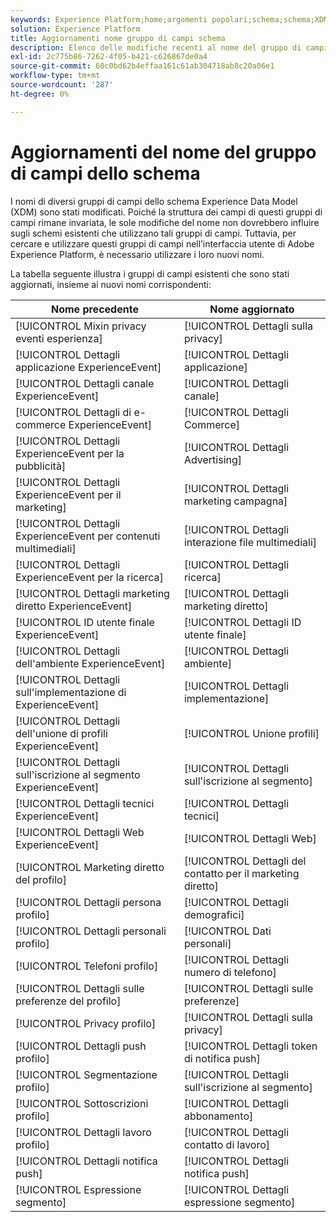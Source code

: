```yaml
---
keywords: Experience Platform;home;argomenti popolari;schema;schema;XDM;ExperienceEvent;campi;schemi;schemi;struttura dello schema;gruppo di campi;gruppo di campi;enduserids;utente finale;id;aggiornamenti;
solution: Experience Platform
title: Aggiornamenti nome gruppo di campi schema
description: Elenco delle modifiche recenti al nome del gruppo di campi dello schema XDM.
exl-id: 2c775b86-7262-4f05-b421-c626867de0a4
source-git-commit: 60c0bd62b4effaa161c61ab304718ab8c20a06e1
workflow-type: tm+mt
source-wordcount: '287'
ht-degree: 0%

---
```



# Aggiornamenti del nome del gruppo di campi dello schema

I nomi di diversi gruppi di campi dello schema Experience Data Model (XDM) sono stati modificati. Poiché la struttura dei campi di questi gruppi di campi rimane invariata, le sole modifiche del nome non dovrebbero influire sugli schemi esistenti che utilizzano tali gruppi di campi. Tuttavia, per cercare e utilizzare questi gruppi di campi nell’interfaccia utente di Adobe Experience Platform, è necessario utilizzare i loro nuovi nomi.

La tabella seguente illustra i gruppi di campi esistenti che sono stati aggiornati, insieme ai nuovi nomi corrispondenti:

| Nome precedente | Nome aggiornato |
| --- | --- |
| [!UICONTROL Mixin privacy eventi esperienza] | [!UICONTROL Dettagli sulla privacy] |
| [!UICONTROL Dettagli applicazione ExperienceEvent] | [!UICONTROL Dettagli applicazione] |
| [!UICONTROL Dettagli canale ExperienceEvent] | [!UICONTROL Dettagli canale] |
| [!UICONTROL Dettagli di e-commerce ExperienceEvent] | [!UICONTROL Dettagli Commerce] |
| [!UICONTROL Dettagli ExperienceEvent per la pubblicità] | [!UICONTROL Dettagli Advertising] |
| [!UICONTROL Dettagli ExperienceEvent per il marketing] | [!UICONTROL Dettagli marketing campagna] |
| [!UICONTROL Dettagli ExperienceEvent per contenuti multimediali] | [!UICONTROL Dettagli interazione file multimediali] |
| [!UICONTROL Dettagli ExperienceEvent per la ricerca] | [!UICONTROL Dettagli ricerca] |
| [!UICONTROL Dettagli marketing diretto ExperienceEvent] | [!UICONTROL Dettagli marketing diretto] |
| [!UICONTROL ID utente finale ExperienceEvent] | [!UICONTROL Dettagli ID utente finale] |
| [!UICONTROL Dettagli dell&#39;ambiente ExperienceEvent] | [!UICONTROL Dettagli ambiente] |
| [!UICONTROL Dettagli sull&#39;implementazione di ExperienceEvent] | [!UICONTROL Dettagli implementazione] |
| [!UICONTROL Dettagli dell&#39;unione di profili ExperienceEvent] | [!UICONTROL Unione profili] |
| [!UICONTROL Dettagli sull&#39;iscrizione al segmento ExperienceEvent] | [!UICONTROL Dettagli sull&#39;iscrizione al segmento] |
| [!UICONTROL Dettagli tecnici ExperienceEvent] | [!UICONTROL Dettagli tecnici] |
| [!UICONTROL Dettagli Web ExperienceEvent] | [!UICONTROL Dettagli Web] |
| [!UICONTROL Marketing diretto del profilo] | [!UICONTROL Dettagli del contatto per il marketing diretto] |
| [!UICONTROL Dettagli persona profilo] | [!UICONTROL Dettagli demografici] |
| [!UICONTROL Dettagli personali profilo] | [!UICONTROL Dati personali] |
| [!UICONTROL Telefoni profilo] | [!UICONTROL Dettagli numero di telefono] |
| [!UICONTROL Dettagli sulle preferenze del profilo] | [!UICONTROL Dettagli sulle preferenze] |
| [!UICONTROL Privacy profilo] | [!UICONTROL Dettagli sulla privacy] |
| [!UICONTROL Dettagli push profilo] | [!UICONTROL Dettagli token di notifica push] |
| [!UICONTROL Segmentazione profilo] | [!UICONTROL Dettagli sull&#39;iscrizione al segmento] |
| [!UICONTROL Sottoscrizioni profilo] | [!UICONTROL Dettagli abbonamento] |
| [!UICONTROL Dettagli lavoro profilo] | [!UICONTROL Dettagli contatto di lavoro] |
| [!UICONTROL Dettagli notifica push] | [!UICONTROL Dettagli notifica push] |
| [!UICONTROL Espressione segmento] | [!UICONTROL Dettagli espressione segmento] |
